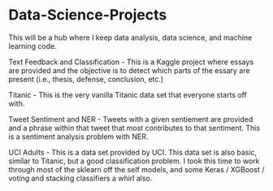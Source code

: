 # Data-Science-Projects
This will be a hub where I keep data analysis, data science, and machine learning code.

Text Feedback and Classification - This is a Kaggle project where essays are provided and the objective is to detect which parts of the essary are present (i.e., thesis, defense, conclusion, etc.)

Titanic - This is the very vanilla Titanic data set that everyone starts off with.

Tweet Sentiment and NER - Tweets with a given sentiement are provided and a phrase within that tweet that most contributes to that sentiment. This is a sentiment analysis problem with NER.

UCI Adults - This is a data set provided by UCI. This data set is also basic, similar to Titanic, but a good classification problem. I took this time to work through most of the sklearn off the self models, and some Keras / XGBoost / voting and stacking classifiers a whirl also.